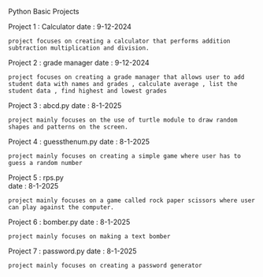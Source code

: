 Python Basic Projects

Project 1 : Calculator 
    date : 9-12-2024

    project focuses on creating a calculator that performs addition subtraction multiplication and division.

Project 2 : grade manager
    date : 9-12-2024

    project focuses on creating a grade manager that allows user to add student data with names and grades , calculate average , list the student data , find highest and lowest grades

Project 3 : abcd.py
    date : 8-1-2025

    project mainly focuses on the use of turtle module to draw random shapes and patterns on the screen.

Project 4 : guessthenum.py
    date : 8-1-2025

    project mainly focuses on creating a simple game where user has to guess a random number 

Project 5 : rps.py  
    date : 8-1-2025

    project mainly focuses on a game called rock paper scissors where user can play against the computer.

Project 6 : bomber.py
    date : 8-1-2025

    project mainly focuses on making a text bomber

Project 7 : password.py
    date : 8-1-2025
    
    project mainly focuses on creating a password generator